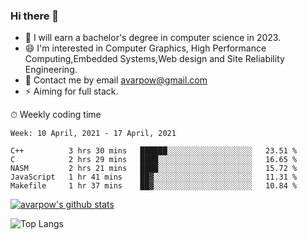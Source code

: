 ### Hi there 👋
<!--I have been a GitHub member for [![Years Badge](https://badges.pufler.dev/years/avarpow)](https://badges.pufler.dev)-->
- 🌱 I will earn a bachelor's degree in computer science in 2023.
- 😄 I'm interested in Computer Graphics, High Performance Computing,Embedded Systems,Web design and Site Reliability Engineering.
- 💬 Contact me by email avarpow@gmail.com
- ⚡ Aiming for full stack.

<!--💻 Coding Activity Logging

[![Commits Badge](https://badges.pufler.dev/commits/weekly/avarpow)](https://badges.pufler.dev)-->

⏱ Weekly coding time
<!--START_SECTION:waka-->
```text
Week: 10 April, 2021 - 17 April, 2021

C++          3 hrs 30 mins   ██████░░░░░░░░░░░░░░░░░░░   23.51 % 
C            2 hrs 29 mins   ████░░░░░░░░░░░░░░░░░░░░░   16.65 % 
NASM         2 hrs 21 mins   ████░░░░░░░░░░░░░░░░░░░░░   15.72 % 
JavaScript   1 hr 41 mins    ██▓░░░░░░░░░░░░░░░░░░░░░░   11.31 % 
Makefile     1 hr 37 mins    ██▓░░░░░░░░░░░░░░░░░░░░░░   10.84 % 
```
<!--END_SECTION:waka-->

[![avarpow's github stats](https://github-readme-stats.vercel.app/api?username=avarpow&count_private=true&show_icons=true&hide=issues&hide_border=true)](https://github.com/anuraghazra/github-readme-stats)

![Top Langs](https://github-readme-stats.vercel.app/api/top-langs/?username=avarpow&layout=compact&hide_border=true) 
<!--[![avarpow's wakatime stats](https://github-readme-stats.vercel.app/api/wakatime?username=avarpow)](https://github.com/anuraghazra/github-readme-stats)-->
